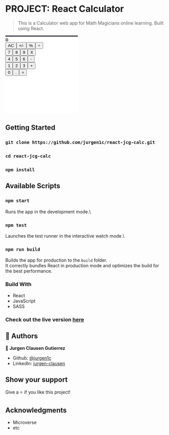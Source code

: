 #	PROJECT: React Calculator


> This is a Calculator web app for Math Magicians online learning. Built using React.

![Page](./home.png)

## Getting Started

### `git clone https://github.com/jurgen1c/react-jcg-calc.git`

### `cd react-jcg-calc`

### `npm install`


## Available Scripts

### `npm start`

Runs the app in the development mode.\

### `npm test`

Launches the test runner in the interactive watch mode.\


### `npm run build`

Builds the app for production to the `build` folder.\
It correctly bundles React in production mode and optimizes the build for the best performance.


### Build With

-	React
- JavaScript
-	SASS  

### Check out the live version [here](https://react-jcg-calculator.herokuapp.com/ )     

## 👤 Authors


👤 **Jurgen Clausen Gutierrez**

- Github: [@jurgen1c](https://github.com/jurgen1c)
- LinkedIn: [jurgen-clausen](https://www.linkedin.com/in/jurgen-clausen-2740061a9/)


## Show your support

Give a ⭐️ if you like this project!

## Acknowledgments

- Microverse
- etc
